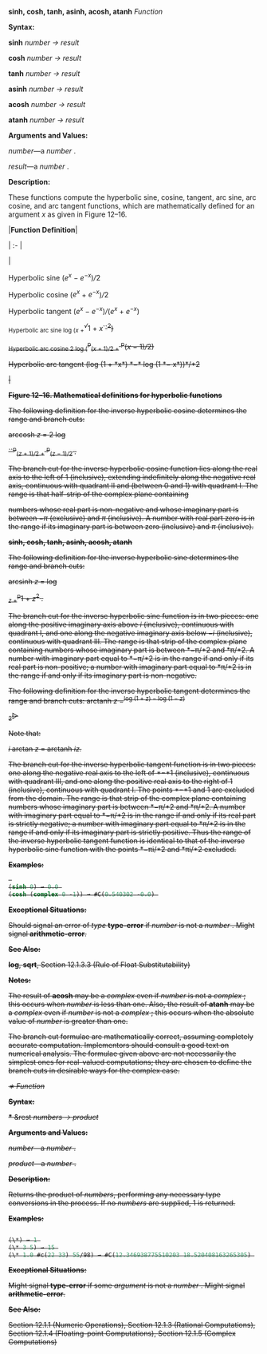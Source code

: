 **sinh, cosh, tanh, asinh, acosh, atanh** *Function*

**Syntax:**

**sinh** *number → result*

**cosh** *number → result*

**tanh** *number → result*

**asinh** *number → result*

**acosh** *number → result*

**atanh** *number → result*

**Arguments and Values:**

*number*—a *number* .

*result*—a *number* .

**Description:**

These functions compute the hyperbolic sine, cosine, tangent, arc sine, arc cosine, and arc tangent functions, which are mathematically defined for an argument *x* as given in Figure 12–16.

|**Function Definition**|

| :- |

|<p>Hyperbolic sine (<i>e<sup>x</sup> − e<sup>−x</sup></i>)<i>/</i>2 </p>
<p>Hyperbolic cosine (<i>e<sup>x</sup></i> + <i>e<sup>−x</sup></i>)<i>/</i>2 </p>
<p>Hyperbolic tangent (<i>e<sup>x</sup> − e<sup>−x</sup></i>)<i>/</i>(<i>e<sup>x</sup></i> + <i>e<sup>−x</sup></i>) </p>
<p><sub>Hyperbolic arc sine log (<i>x</i> +</sub><i><sup>√</sup></i>1 + <i>x</i>`<s>`<sup>2</sup>) </p>
<p><sub>Hyperbolic arc cosine 2 log (</sub><sup>p</sup><sub>(<i>x</i> + 1)<i>/</i>2 +</sub> <sup>p</sup>(<i>x −</i> 1)<i>/</i>2) </p>
<p>Hyperbolic arc tangent (log (1 + *x*) *−* log (1 *− x*))*/*2</p>|

**Figure 12–16. Mathematical definitions for hyperbolic functions**

The following definition for the inverse hyperbolic cosine determines the range and branch cuts:

arccosh *z* = 2 log

``<sup>p</sup><sub>(<i>z</i> + 1)<i>/</i>2 +</sub> <sup>p</sup><sub>(<i>z −</i> 1)<i>/</i>2</sub> <i>.</i>

The branch cut for the inverse hyperbolic cosine function lies along the real axis to the left of 1 (inclusive), extending indefinitely along the negative real axis, continuous with quadrant II and (between 0 and 1) with quadrant I. The range is that half-strip of the complex plane containing

numbers whose real part is non-negative and whose imaginary part is between *−π* (exclusive) and *π* (inclusive). A number with real part zero is in the range if its imaginary part is between zero (inclusive) and *π* (inclusive).

**sinh, cosh, tanh, asinh, acosh, atanh**

The following definition for the inverse hyperbolic sine determines the range and branch cuts:

arcsinh *z* = log

<sub><i>z</i> +</sub><sup>p</sup>1 + <i>z</i><sup>2</sup> <i>.</i>

The branch cut for the inverse hyperbolic sine function is in two pieces: one along the positive imaginary axis above *i* (inclusive), continuous with quadrant I, and one along the negative imaginary axis below *−i* (inclusive), continuous with quadrant III. The range is that strip of the complex plane containing numbers whose imaginary part is between *−π/*2 and *π/*2. A number with imaginary part equal to *−π/*2 is in the range if and only if its real part is non-positive; a number with imaginary part equal to *π/*2 is in the range if and only if its imaginary part is non-negative.

The following definition for the inverse hyperbolic tangent determines the range and branch cuts: arctanh <i>z</i> =<sup>log (1 + <i>z</i>) <i>−</i> log (1 <i>− z</i>)</sup>

<sub>2</sub>▷

Note that:

*i* arctan *z* = arctanh *iz.*

The branch cut for the inverse hyperbolic tangent function is in two pieces: one along the negative real axis to the left of *−*1 (inclusive), continuous with quadrant III, and one along the positive real axis to the right of 1 (inclusive), continuous with quadrant I. The points *−*1 and 1 are excluded from the domain. The range is that strip of the complex plane containing numbers whose imaginary part is between *−π/*2 and *π/*2. A number with imaginary part equal to *−π/*2 is in the range if and only if its real part is strictly negative; a number with imaginary part equal to *π/*2 is in the range if and only if its imaginary part is strictly positive. Thus the range of the inverse hyperbolic tangent function is identical to that of the inverse hyperbolic sine function with the points *−πi/*2 and *πi/*2 excluded.

**Examples:**

```lisp
 
(sinh 0) → 0.0 
(cosh (complex 0 -1)) → #C(0.540302 -0.0) 

```

**Exceptional Situations:**

Should signal an error of *type* **type-error** if *number* is not a *number* . Might signal **arithmetic-error**.

**See Also:**

**log**, **sqrt**, Section 12.1.3.3 (Rule of Float Substitutability)

**Notes:**

The result of **acosh** may be a *complex* even if *number* is not a *complex* ; this occurs when *number* is less than one. Also, the result of **atanh** may be a *complex* even if *number* is not a *complex* ; this occurs when the absolute value of *number* is greater than one.

The branch cut formulae are mathematically correct, assuming completely accurate computation. Implementors should consult a good text on numerical analysis. The formulae given above are not necessarily the simplest ones for real-valued computations; they are chosen to define the branch cuts in desirable ways for the complex case.

*∗ Function*

**Syntax:**

**\*** &amp;rest *numbers → product*

**Arguments and Values:**

*number*—a *number* .

*product*—a *number* .

**Description:**

Returns the product of *numbers*, performing any necessary type conversions in the process. If no *numbers* are supplied, 1 is returned.

**Examples:**

```lisp

(\*) → 1 
(\* 3 5) → 15 
(\* 1.0 #c(22 33) 55/98) → #C(12.346938775510203 18.520408163265305) 

```

**Exceptional Situations:**

Might signal **type-error** if some *argument* is not a *number* . Might signal **arithmetic-error**.

**See Also:**

Section 12.1.1 (Numeric Operations), Section 12.1.3 (Rational Computations), Section 12.1.4 (Floating-point Computations), Section 12.1.5 (Complex Computations)
